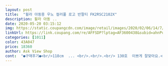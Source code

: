 ```yaml
---
layout: post 
title:  "휠라 아동용 우노 컬러풀 로고 반팔티 FK2RSC2102X" 
description: 휠라 아동 ..
date: 2020-05-20 03:15:12 
img: https://static.coupangcdn.com/image/retail/images/2020/02/06/14/7/ef76de76-4a2a-4aa2-a2e9-6370fb6f0f93.jpg 
linkUrl: https://link.coupang.com/re/AFFSDP?lptag=AF3600438&subid=ahnPublicAsk&pageKey=1343368463&itemId=2370795444&vendorItemId=70231295995&traceid=V0-113-e265c8de0bf5746a 
categories: [1011] 
color: 43A047 
price: 18360 
author: Ask View Shop 
cont:  "●구매후기●<br/>118cm  ... <br/>.<br/>.<br/> 130호  이쁘게 잘맞아요.<br/><br/>130 사이즈 주문 했는데 엉덩이 살짝 덮어주는 길이 살짝낙낙한 품이라  저는 딱 좋아용 다른 컬로도 주문해야겠어용ㅎㅎ<br/>133cm ... <br/>.<br/>.<br/> 145호  여유있게 이쁘게 잘맞아요.<br/><br/>140cm ... <br/>.<br/>.<br/> 165호 힙덮는기장 사이즈 넉넉해요.<br/><br/>가격 좋고 예뻐요 120이없어서 110 했는데 마른아이라 14kg 5살인데두 넉넉히 잘맞아요 내년은 모르겠지만 예쁨<br/>다만 핑크티셔츠는 물빠짐있어서 꼭 손세탁해주셔야 되요<br/>아이들도 마음에 들어해요<br/>오전에 손빨래했는데 오후되니 금방 마르네요ㅎ<br/>원단이 좋아서 시원하겠어요.<br/><br/>키116정도 몸무게 19키로 작고마른 초1 여아<br/>118cm  ... <br/>.<br/>.<br/> 130호  이쁘게 잘맞아요.<br/><br/>130 사이즈 주문 했는데 엉덩이 살짝 덮어주는 길이 살짝낙낙한 품이라  저는 딱 좋아용 다른 컬로도 주문해야겠어용ㅎㅎ<br/>133cm ... <br/>.<br/>.<br/> 145호  여유있게 이쁘게 잘맞아요.<br/><br/>140cm ... <br/>.<br/>.<br/> 165호 힙덮는기장 사이즈 넉넉해요.<br/><br/>가격 좋고 예뻐요 120이없어서 110 했는데 마른아이라 14kg 5살인데두 넉넉히 잘맞아요 내년은 모르겠지만 예쁨<br/>다만 핑크티셔츠는 물빠짐있어서 꼭 손세탁해주셔야 되요<br/>아이들도 마음에 들어해요<br/>오전에 손빨래했는데 오후되니 금방 마르네요ㅎ<br/>원단이 좋아서 시원하겠어요.<br/><br/>키116정도 몸무게 19키로 작고마른 초1 여아<br/>" 
---
```

